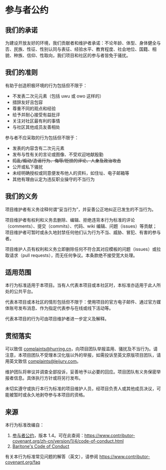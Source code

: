# 参与者公约

## 我们的承诺

为建设开放友好的环境，我们贡献者和维护者承诺：不论年龄、体型、身体健全与否、民族、性征、性别认同与表征、经验水平、教育程度、社会地位、国籍、相貌、种族、信仰、性取向，我们项目和社区的参与者皆免于骚扰。

## 我们的准则

有助于创造积极环境的行为包括但不限于：

* 不发表二次元元素（包括 uwu 或 owo 这样的）
* 措辞友好且包容
* 尊重不同的观点和经验
* 给予并耐心接受有益批评
* 关注对社区最有利的事情
* 与社区其他成员友善相处

参与者不应采取的行为包括但不限于：

* 发表的内容含有二次元元素
* 发布与性有关的言论或图像、不受欢迎地献殷勤
* ~~捣乱/煽动/造谣行为、侮辱/贬损的评论、人身及政治攻击~~
* 公开或私下骚扰
* 未经明确授权或同意便发布他人的资料，如住址、电子邮箱等
* 其他有理由认定为违反职业操守的不当行为

## 我们的义务

项目维护者有义务诠释何谓“妥当行为”，并妥善公正地纠正已发生的不当行为。

项目维护者有权利和义务去删除、编辑、拒绝违背本行为标准的评论（comments）、提交（commits）、代码、wiki 编辑、问题（issues）等贡献；项目维护者可暂时或永久地封禁任何他们认为行为不当、威胁、冒犯、有害的参与者。

项目维护人员有权利和义务立即删除任何不符合其对应模板的问题（issues）或拉取请求（pull requests），而无任何争议。本条款绝不接受宽大处理。

## 适用范围

本行为标准适用于本项目。当有人代表本项目或本社区时，本标准亦适用于此人所处的公共平台。

代表本项目或本社区的情形包括但不限于：使用项目的官方电子邮件、通过官方媒体账号发布消息、作为指定代表参与在线或线下活动等。

代表本项目的行为可由项目维护者进一步定义及解释。

## 贯彻落实

可以致信 complaints@hurring.cn，向项目团队举报滥用、骚扰及不当行为。请注意，本项目团队不受理本汉化版以外的举报，如需投诉至英文原版项目团队，请用英文致信 complaints@leijurv.com。

维护团队将审议并调查全部投诉，妥善地予以必要的回应。项目团队有义务保密举报者信息。具体执行方针或将另行发布。

未切实遵守或执行本行为标准的项目维护人员，经项目负责人或其他成员决议，可能被暂时或永久地剥夺参与本项目的资格。

## 来源

本行为标准改编自：

1. [参与者公约][主页]，版本 1.4。可在此查阅：https://www.contributor-covenant.org/zh-cn/version/1/4/code-of-conduct.html
2. [Baritone's Code of Conduct][原文]

[主页]: https://www.contributor-covenant.org
[原文]: https://github.com/cabaletta/baritone/blob/master/CODE_OF_CONDUCT.md

有关本行为标准常见问题的解答（英文），请参阅
https://www.contributor-covenant.org/faq
